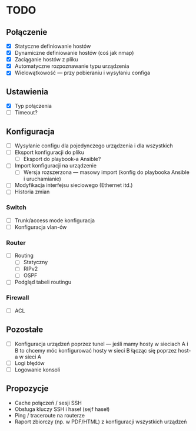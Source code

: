 # TODO

## Połączenie

- [x] Statyczne definiowanie hostów
- [x] Dynamiczne definiowanie hostów (coś jak nmap)
- [x] Zaciąganie hostów z pliku
- [x] Automatyczne rozpoznawanie typu urządzenia
- [x] Wielowątkowość — przy pobieraniu i wysyłaniu configa

## Ustawienia

- [x] Typ połączenia
- [ ] Timeout?

## Konfiguracja

- [ ] Wysyłanie configu dla pojedynczego urządzenia i dla wszystkich
- [ ] Eksport konfiguracji do pliku
    - [ ] Eksport do playbook-a Ansible?
- [ ] Import konfiguracji na urządzenie
    - [ ] Wersja rozszerzona — masowy import (konfig do playbooka Ansible i uruchamianie)
- [ ] Modyfikacja interfejsu sieciowego (Ethernet itd.)
- [ ] Historia zmian

### Switch

- [ ] Trunk/access mode konfiguracja
- [ ] Konfiguracja vlan-ów

### Router

- [ ] Routing
    - [ ] Statyczny
    - [ ] RIPv2
    - [ ] OSPF
- [ ] Podgląd tabeli routingu

### Firewall

- [ ] ACL

## Pozostałe

- [ ] Konfiguracja urządzeń poprzez tunel — jeśli mamy hosty w sieciach A i B to chcemy móc konfigurować hosty w sieci B
  łącząc się poprzez host-a w sieci A
- [ ] Logi błędów
- [ ] Logowanie konsoli

## Propozycje

- Cache połączeń / sesji SSH
- Obsługa kluczy SSH i haseł (sejf haseł)
- Ping / traceroute na routerze
- Raport zbiorczy (np. w PDF/HTML) z konfiguracji wszystkich urządzeń
